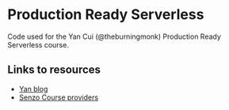# Production Ready Serverless

Code used for the Yan Cui (@theburningmonk) Production Ready Serverless course.

## Links to resources

- [Yan blog](https://theburningmonk.com/)
- [Senzo Course providers](https://homeschool.dev/class/production-ready-serverless)
